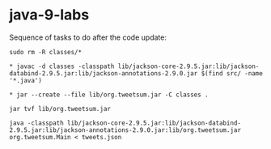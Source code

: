 # java-9-labs

Sequence of tasks to do after the code update:

```console
sudo rm -R classes/*
```
```console
* javac -d classes -classpath lib/jackson-core-2.9.5.jar:lib/jackson-databind-2.9.5.jar:lib/jackson-annotations-2.9.0.jar $(find src/ -name '*.java')
```
```console
* jar --create --file lib/org.tweetsum.jar -C classes .
```
```console
jar tvf lib/org.tweetsum.jar
```
```console
java -classpath lib/jackson-core-2.9.5.jar:lib/jackson-databind-2.9.5.jar:lib/jackson-annotations-2.9.0.jar:lib/org.tweetsum.jar org.tweetsum.Main < tweets.json
```